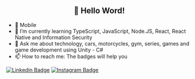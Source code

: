 ## <div align="center">👋 Hello Word!</div>

- 💜 Mobile
- 🌱 I’m currently learning TypeScript, JavaScript, Node.JS, React, React Native and Information Security
- 💬 Ask me about technology, cars, motorcycles, gym, series, games and game development using Unity - C#
- 📫 How to reach me: The badges will help you 

[![Linkedin Badge](https://img.shields.io/badge/-jhonatan--bergmann-blueviolet?style=plastic&logo=Linkedin&logoColor=white&link=https://www.linkedin.com/in/jhonatan-bergmann/)](https://www.linkedin.com/in/jhonatan-bergmann/)
[![Instagram Badge](https://img.shields.io/badge/-__jhonbergmann-blueviolet?style=plastic&logo=Instagram&logoColor=white&link=https://www.instagram.com/_jhonbergmann/)](https://www.instagram.com/_jhonbergmann/)

<!--
**JhonatanBergmann/JhonatanBergmann** is a ✨ _special_ ✨ repository because its `README.md` (this file) appears on your GitHub profile.

Here are some ideas to get you started:
- 🔭 I’m currently working on ...
- 👯 I’m looking to collaborate on ...
- 🤔 I’m looking for help with ...
- 😄 Pronouns: ...
- ⚡ Fun fact: ...
-->
